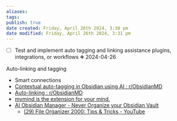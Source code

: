 ```yaml
---
aliases: 
tags: 
publish: true
date created: Friday, April 26th 2024, 3:30 pm
date modified: Friday, April 26th 2024, 3:31 pm
---
```


- [ ] Test and implement auto tagging and linking assistance plugins, integrations, or workflows ➕ 2024-04-26

Auto-linking and tagging
- Smart connections
- [Contextual auto-tagging in Obsidian using AI : r/ObsidianMD](https://www.reddit.com/r/ObsidianMD/comments/12c23j7/contextual_autotagging_in_obsidian_using_ai/) 
- [Auto-linking : r/ObsidianMD](https://www.reddit.com/r/ObsidianMD/comments/kdhtw3/autolinking/) 
- [mymind is the extension for your mind.](https://mymind.com/) 
- [AI Obsidian Manager - Never Organize your Obsidian Vault](https://fileorganizer2000.com/) 
	- [(29) File Organizer 2000: Tips & Tricks - YouTube](https://www.youtube.com/playlist?list=PLgRcC-DFR5jdUxbSBuNeymwYTH_FSVxio)